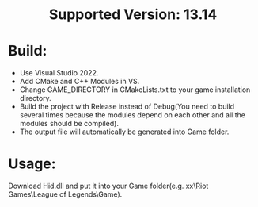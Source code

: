 <h1 align="center">Supported Version: 13.14</h1>

# Build:

+ Use Visual Studio 2022.
+ Add CMake and C++ Modules in VS.
+ Change GAME_DIRECTORY in CMakeLists.txt to your game installation directory.
+ Build the project with Release instead of Debug(You need to build several times because the modules depend on each
  other and all the modules should be compiled).
+ The output file will automatically be generated into Game folder.

# Usage:

Download Hid.dll and put it into your Game folder(e.g. xx\Riot Games\League of Legends\Game).